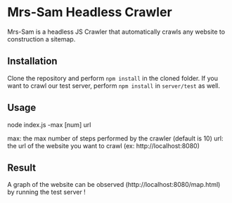 # Mrs-Sam Headless Crawler

Mrs-Sam is a headless JS Crawler that automatically crawls any website to construction a sitemap.

## Installation

Clone the repository and perform `npm install` in the cloned folder.
If you want to crawl our test server, perform `npm install` in `server/test` as well.

## Usage

node index.js -max [num] url

max: the max number of steps performed by the crawler (default is 10)
url: the url of the website you want to crawl (ex: http://localhost:8080)

## Result

A graph of the website can be observed (http://localhost:8080/map.html) by running the test server !


